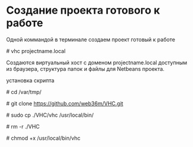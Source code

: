 Создание проекта готового к работе
=====

Одной коммандой в терминале создаем проект готовый к работе

\# vhc projectname.local

Создаются виртуальный хост с доменом projectname.local доступным из браузера, структура папок и файлы для Netbeans проекта.

установка скрипта

\# cd /var/tmp/

\# git clone https://github.com/web36m/VHC.git

\# sudo cp ./VHC/vhc /usr/local/bin/

\# rm -r ./VHC

\# chmod +x /usr/local/bin/vhc
